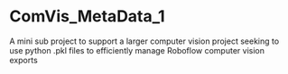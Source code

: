 # ComVis_MetaData_1
A mini sub project to support a larger computer vision project seeking to use python .pkl files to efficiently manage Roboflow computer vision exports
